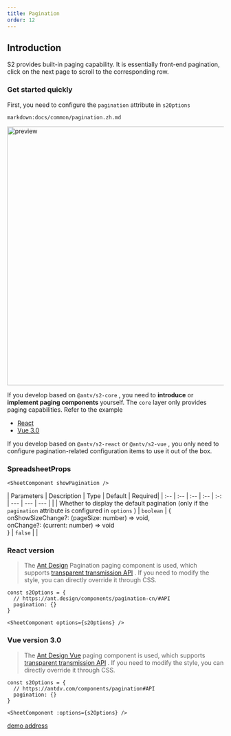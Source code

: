 ```yaml
---
title: Pagination
order: 12
---
```


## Introduction

S2 provides built-in paging capability. It is essentially front-end pagination, click on the next page to scroll to the corresponding row.

### Get started quickly

First, you need to configure the `pagination` attribute in `s2Options`

`markdown:docs/common/pagination.zh.md`

<img data-mdast="html" src="https://gw.alipayobjects.com/zos/antfincdn/LVw2QOvjgW/b1563a7b-4070-4d61-a18b-6558e2c5b27b.png" width="600" alt="preview">

If you develop based on `@antv/s2-core` , you need to **introduce** or **implement paging components** yourself. The `core` layer only provides paging capabilities. Refer to the example

* [React](https://github.com/antvis/S2/blob/master/packages/s2-react/src/components/pagination/index.tsx)
* [Vue 3.0](https://github.com/antvis/S2/blob/master/packages/s2-vue/src/components/pagination/index.vue)

If you develop based on `@antv/s2-react` or `@antv/s2-vue` , you only need to configure pagination-related configuration items to use it out of the box.

### SpreadsheetProps

```tsx
<SheetComponent showPagination />
```

\| Parameters | Description | Type | Default | Required| | :-- | :-- | :-- | :-- | :-: | --- | --- | --- | | | Whether to display the default pagination (only if the `pagination` attribute is configured in `options` ) | `boolean` | {\
onShowSizeChange?: (pageSize: number) => void,\
onChange?: (current: number) => void\
} | `false` | |

### React version

> The [Ant Design](https://ant.design/components/pagination-cn/) Pagination paging component is used, which supports [transparent transmission API](https://ant.design/components/pagination-cn/#API) . If you need to modify the style, you can directly override it through CSS.

```tsx
const s2Options = {
  // https://ant.design/components/pagination-cn/#API
  pagination: {}
}

<SheetComponent options={s2Options} />
```

<playground data-mdast="html" path="react-component/pagination/demo/pivot.tsx" rid="container"></playground>

### Vue version 3.0

> The [Ant Design Vue](https://antdv.com/components/pagination) paging component is used, which supports [transparent transmission API](https://antdv.com/components/pagination#API) . If you need to modify the style, you can directly override it through CSS.

```tsx
const s2Options = {
  // https://antdv.com/components/pagination#API
  pagination: {}
}

<SheetComponent :options={s2Options} />
```

[demo address](https://codesandbox.io/embed/nice-dijkstra-hzycy6?fontsize=14\&hidenavigation=1\&theme=dark)

